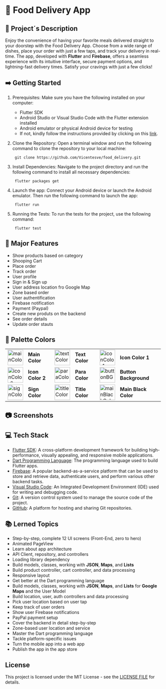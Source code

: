 # 🧺 Food Delivery App

## 📝 Project´s Description

Enjoy the convenience of having your favorite meals delivered straight to your doorstep with the Food Delivery App. Choose from a wide range of dishes, place your order with just a few taps, and track your delivery in real-time. The app, developed with **Flutter** and **Firebase**, offers a seamless experience with its intuitive interface, secure payment options, and lightning-fast delivery times. Satisfy your cravings with just a few clicks!

## ➡️ Getting Started

1. Prerequisites: Make sure you have the following installed on your computer:
   - Flutter SDK
   - Android Studio or Visual Studio Code with the Flutter extension installed
   - Android emulator or physical Android device for testing
   - If not, kindly follow the instructions provided by clicking on this [link](https://docs.flutter.dev/get-started/install).
2. Clone the Repository: Open a terminal window and run the following command to clone the repository to your local machine:

   ```
    git clone https://github.com/Vicentesve/food_delivery.git
   ```

3. Install Dependencies: Navigate to the project directory and run the following command to install all necessary dependencies:
   ```
    flutter packages get
   ```
4. Launch the app: Connect your Android device or launch the Android emulator. Then run the following command to launch the app:
   ```
    flutter run
   ```
5. Running the Tests: To run the tests for the project, use the following command:
   ```
    flutter test
   ```

## 🔧 Major Features

- Show products based on category
- Shooping Cart
- Place order
- Track order
- User profile
- Sign in & Sign up
- User address location fro Google Map
- Zone based order
- User authentification
- Firebase notification
- Payment (Paypal)
- Create new produts on the backend
- See order details
- Update order stauts

## 🎨 Palette Colors

<table>
   <!-- First Row -->
   <tr>
      <td>
      <img src="https://placehold.co/30x30/89dad0/89dad0.png" width="50" height="50" alt="mainColor" />
      </td>
      <td><b>Main Color</b>
      <td>
      <img src="https://placehold.co/10x10/ccc7c5/ccc7c5.png" width="50" height="50" alt="textColor" />
      </td>
      <td><b>Text Color</b></td>
      <td>
      <img src="https://placehold.co/10x10/ffd28d/ffd28d.png" width="50" height="50" alt="iconColor1" />
      </td>
      <td><b>Icon Color 1</b></td>
      
   </tr>
   <!-- Second Row -->
   <tr>
      <td>
      <img src="https://placehold.co/10x10/fcab88/fcab88.png" width="50" height="50" alt="iconColor2" />
      </td>
      <td><b>Icon Color 2</b></td>
      <td>
      <img src="https://placehold.co/10x10/8f837f/8f837f.png" width="50" height="50" alt="paraColor" />
      </td>
      <td><b>Para Color</b></td>
      <td>
      <img src="https://placehold.co/10x10/f7f6f4/f7f6f4.png" width="50" height="50" alt="buttonBG" />
      </td>
      <td><b>Button Background</b></td>
   </tr>
   <!-- Third Row -->
   <tr>
      <td>
      <img src="https://placehold.co/10x10/a9a29f/a9a29f.png" width="50" height="50" alt="signColor" />
      </td>
      <td><b>Sign Color</b></td>
      <td>
      <img src="https://placehold.co/10x10/5c524f/5c524f.png" width="50" height="50" alt="titleColor" />
      </td>
      <td><b>Title Color</b></td>
      <td>
      <img src="https://placehold.co/10x10/332d2b/332d2b.png" width="50" height="50" alt="mainBlackColor" />
      </td>
      <td><b>Main Black Color</b></td>
   </tr>

</table>

## 📷 Screenshots

## 💻 Tech Stack

- [Flutter SDK](https://flutter.dev/): A cross-platform development framework for building high-performance, visually appealing, and responsive mobile applications.
- [Dart Programming Language](https://dart.dev/): The programming language used to build Flutter apps.
- [Firebase](https://firebase.google.com): A popular backend-as-a-service platform that can be used to store and retrieve data, authenticate users, and perform various other backend tasks.
- [Visual Studio Code](https://code.visualstudio.com/): An Integrated Development Environment (IDE) used for writing and debugging code.
- [Git](https://git-scm.com/): A version control system used to manage the source code of the project.
- [GitHub](https://github.com/): A platform for hosting and sharing Git repositories.

## 📚 Lerned Topics

- Step-by-step, complete 12 UI screens (Front-End, zero to hero)
- Animated PageView
- Learn about app architecture
- API Client, repository, and controllers
- Loading library dependency
- Build models, classes, working with **JSON**, **Maps**, and **Lists**
- Build product controller, cart controller, and data processing
- Responsive layout
- Get better at the Dart programming language
- Build models, classes, working with **JSON**, **Maps**, and **Lists** for **Google Maps** and the User Model
- Build location, user, auth controllers and data processing
- Pick user location based on user tap
- Keep track of user orders
- Show user Firebase notifications
- PayPal payment setup
- Cover the backend in detail step-by-step
- Zone-based user location and service
- Master the Dart programming language
- Tackle platform-specific issues
- Turn the mobile app into a web app
- Publish the app in the app store

## License

This project is licensed under the MIT License - see the [LICENSE FILE](https://github.com/Vicentesve/food_delivery/blob/master/LICENSE) for details.
